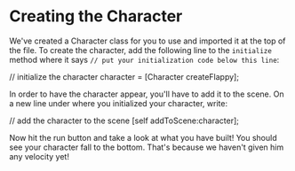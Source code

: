 Creating the Character
===================

We've created a Character class for you to use and imported it at the top of the file.
To create the character, add the following line to the ```initialize``` method where it says
```// put your initialization code below this line```:

  // initialize the character
  character = [Character createFlappy];

In order to have the character appear, you'll have to add it to the scene. On a new line
under where you initialized your character, write:

  // add the character to the scene
  [self addToScene:character];

Now hit the run button and take a look at what you have built! You should see your
character fall to the bottom. That's because we haven't given him any velocity yet!
